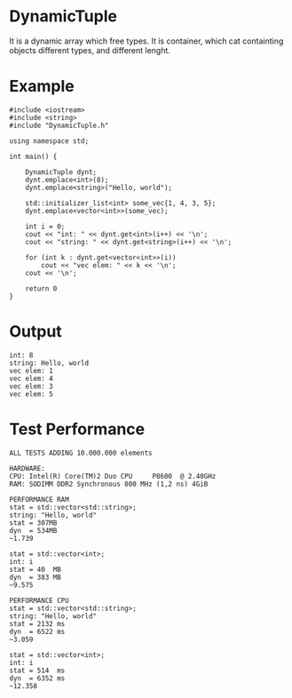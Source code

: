 # DynamicTuple
It is a dynamic array which free types.
It is container, which cat containting objects different types, and different lenght.

# Example

    #include <iostream>
    #include <string>
    #include "DynamicTuple.h"
    
    using namespace std;
    
    int main() {

        DynamicTuple dynt;
        dynt.emplace<int>(8);
        dynt.emplace<string>("Hello, world");

        std::initializer_list<int> some_vec{1, 4, 3, 5};
        dynt.emplace<vector<int>>(some_vec);

        int i = 0;
        cout << "int: " << dynt.get<int>(i++) << '\n';
        cout << "string: " << dynt.get<string>(i++) << '\n';

        for (int k : dynt.get<vector<int>>(i))
            cout << "vec elem: " << k << '\n';
        cout << '\n';
  
        return 0
    }

# Output
    int: 8
    string: Hello, world
    vec elem: 1
    vec elem: 4
    vec elem: 3
    vec elem: 5

# Test Performance

    ALL TESTS ADDING 10.000.000 elements

    HARDWARE: 
    CPU: Intel(R) Core(TM)2 Duo CPU     P8600  @ 2.40GHz
    RAM: SODIMM DDR2 Synchronous 800 MHz (1,2 ns) 4GiB

    PERFORMANCE RAM
    stat = std::vector<std::string>;
    string: "Hello, world"
    stat = 307MB
    dyn  = 534MB
    ~1.739
    
    stat = std::vector<int>;
    int: i
    stat = 40  MB
    dyn  = 383 MB
    ~9.575

    PERFORMANCE CPU
    stat = std::vector<std::string>;
    string: "Hello, world"
    stat = 2132 ms
    dyn  = 6522 ms
    ~3.059

    stat = std::vector<int>;
    int: i
    stat = 514  ms
    dyn  = 6352 ms
    ~12.358
